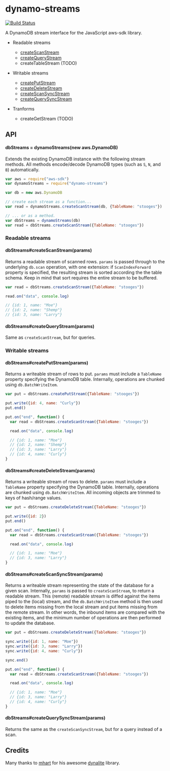 dynamo-streams
==============

[![Build Status](https://travis-ci.org/jed/dynamo-streams.svg)](https://travis-ci.org/jed/dynamo-streams)

A DynamoDB stream interface for the JavaScript aws-sdk library.

- Readable streams
  - [createScanStream](#dbstreamscreatescanstreamparams)
  - [createQueryStream](#dbstreamscreatequerystreamparams)
  - createTableStream (TODO)

- Writable streams
  - [createPutStream](#dbstreamscreateputstreamparams)
  - [createDeleteStream](#dbstreamscreatedeletestreamparams)
  - [createScanSyncStream](#dbstreamscreatescansyncstreamparams)
  - [createQuerySyncStream](#dbstreamscreatequerysyncstreamparams)

- Tranforms
  - createGetStream (TODO)

API
---

#### dbStreams = dynamoStreams(new aws.DynamoDB)

Extends the existing DynamoDB instance with the following stream methods. All methods encode/decode DynamoDB types (such as `S`, `N`, and `B`) automatically.

```javascript
var aws = require("aws-sdk")
var dynamoStreams = require("dynamo-streams")

var db = new aws.DynamoDB

// create each stream as a function...
var read = dynamoStreams.createScanStream(db, {TableName: "stooges"})

// ... or as a method.
var dbStreams = dynamoStreams(db)
var read = dbStreams.createScanStream({TableName: "stooges"})
```

### Readable streams

#### dbStreams#createScanStream(params)

Returns a readable stream of scanned rows. `params` is passed through to the underlying `db.scan` operation, with one extension: if `ScanIndexForward` property is specified, the resulting stream is sorted according the the table schema. Keep in mind that sort requires the entire stream to be buffered.

```javascript
var read = dbStreams.createScanStream({TableName: "stooges"})

read.on("data", console.log)

// {id: 1, name: "Moe"}
// {id: 2, name: "Shemp"}
// {id: 3, name: "Larry"}
```

#### dbStreams#createQueryStream(params)

Same as `createScanStream`, but for queries.

### Writable streams

#### dbStreams#createPutStream(params)

Returns a writeable stream of rows to put. `params` must include a `TableName` property specifying the DynamoDB table. Internally, operations are chunked using `db.BatchWriteItem`.

```javascript
var put = dbStreams.createPutStream({TableName: "stooges"})

put.write({id: 4, name: "Curly"})
put.end()

put.on("end", function() {
  var read = dbStreams.createScanStream({TableName: "stooges"})

  read.on("data", console.log)

  // {id: 1, name: "Moe"}
  // {id: 2, name: "Shemp"}
  // {id: 3, name: "Larry"}
  // {id: 4, name: "Curly"}
}
```

#### dbStreams#createDeleteStream(params)

Returns a writeable stream of rows to delete. `params` must include a `TableName` property specifying the DynamoDB table. Internally, operations are chunked using `db.BatchWriteItem`. All incoming objects are trimmed to keys of hash/range values.

```javascript
var put = dbStreams.createDeleteStream({TableName: "stooges"})

put.write({id: 2})
put.end()

put.on("end", function() {
  var read = dbStreams.createScanStream({TableName: "stooges"})

  read.on("data", console.log)

  // {id: 1, name: "Moe"}
  // {id: 3, name: "Larry"}
}
```

#### dbStreams#createScanSyncStream(params)

Returns a writeable stream representing the state of the database for a given scan. Internally, `params` is passed to `createScanStream`, to return a readable stream. This (remote) readable stream is diffed against the items piped to the (local) stream, and the `db.BatchWriteItem` method is then used to delete items missing from the local stream and put items missing from the remote stream. In other words, the inbound items are compared with the existing items, and the minimum number of operations are then performed to update the database.

```javascript
var put = dbStreams.createDeleteStream({TableName: "stooges"})

sync.write({id: 1, name: "Moe"})
sync.write({id: 3, name: "Larry"})
sync.write({id: 4, name: "Curly"})

sync.end()

put.on("end", function() {
  var read = dbStreams.createScanStream({TableName: "stooges"})

  read.on("data", console.log)

  // {id: 1, name: "Moe"}
  // {id: 3, name: "Larry"}
  // {id: 4, name: "Curly"}
}
```

#### dbStreams#createQuerySyncStream(params)

Returns the same as the `createScanSyncStream`, but for a query instead of a scan.

Credits
-------

Many thanks to [mhart](//github.com/mhart) for his awesome [dynalite](//github.com/mhart/dynalite) library.
